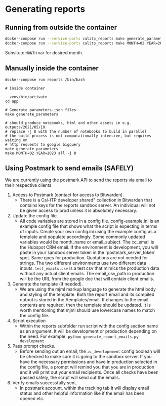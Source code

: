 # Generating reports

## Running from outside the container

```bash
docker-compose run --service-ports calitp_reports make generate_parameters
docker-compose run --service-ports calitp_reports make MONTH=02 YEAR=2023 all -j 8
```

Subsitute `MONTH` var for desired month.

## Manually inside the container

```
docker-compose run reports /bin/bash

# inside container

. venv/bin/activate
cd app

# Generate parameters.json files.
make generate_parameters

# should produce notebooks, html and other assets in e.g. outputs/2021/05/10
# replace -j 8 with the number of notebooks to build in parallel
# the build process is not computationally intensive, but requires waiting on
# http requests to google bigquery
make generate_parameters
make MONTH=02 YEAR=2023 all -j 8
```

## Using Postmark to send emails (SAFELY)
We are currently using the postmark API to send the reports via email to their respective clients
1. Access to Postmark (contact for access to Bitwarden).
    - There is a Cal-ITP developer shared" collection in Bitwarden that contains keys for the reports sandbox server. An individual will not be given access to prod unless it is absolutely necessary.
2. Update the config file.
    - All code variables are stored in a config file. config-example.ini is an example config file that shows what the script is expecting in terms of inputs. Create your own config.ini using the example config as a template and populate accordingly. Some commonly updated variables would be month_name or email_subject. The cc_email is the Hubspot CRM email. If the environment is development, you will paste in your sandbox server token in the 'postmark_server_token' spot. Same goes for production. Quotations are not needed for strings. The two different environments use two different data inputs. `test_emails.csv` is a test csv that mimics the production data without any actual client emails. The email_csv_path in production will be the URL from the google doc that will contain client emails.
3. Generate the template (if needed).
    - We are using the mjml markup language to generate the html body and styling of the template. Both the report email and its compiled output is stored in the /templates/email. If changes to the email contents are required, then the template should be updated. It is worth mentioning that mjml should use lowercase names to match the config file.
4. Script execution
    - Within the reports subfolder run script with the config section name as an argument. It will be development or production depending on the need. For example:  `python generate_report_emails.py development`
5. Pass prompt checks.
    - Before sending out an email,  the `is_developement` config boolean will be checked to make sure it is going to the sandbox server. If you have the necessary permissions and have in production selected in the config file, a prompt will remind you that you are in production and it will print out your email recipients. Once all checks have been passed safely, the script will send out the emails.
6. Verify emails successfully sent.
    - In postmark account, within the tracking tab it will display email status and other helpful information like if the email has been opened etc.
